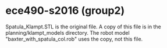 # ece490-s2016 (group2)

Spatula_Klampt.STL is the original file. A copy of this file is in the planning/klampt_models directory. The robot model "baxter_with_spatula_col.rob" uses the copy, not this file. 



